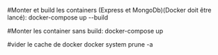 #Monter et build les containers (Express et MongoDb)(Docker doit être lancé):
docker-compose up --build 

#Monter les container sans build:
docker-compose up

#vider le cache de docker
docker system prune -a